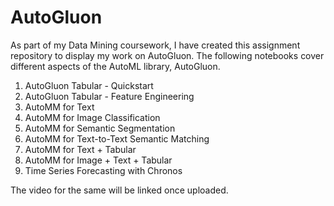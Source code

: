 # AutoGluon
As part of my Data Mining coursework, I have created this assignment repository to display my work on AutoGluon. The following notebooks cover different aspects of the AutoML library, AutoGluon.

1. AutoGluon Tabular - Quickstart
2. AutoGluon Tabular - Feature Engineering
3. AutoMM for Text
4. AutoMM for Image Classification
5. AutoMM for Semantic Segmentation
6. AutoMM for Text-to-Text Semantic Matching
7. AutoMM for Text + Tabular
8. AutoMM for Image + Text + Tabular
9. Time Series Forecasting with Chronos

The video for the same will be linked once uploaded.
